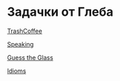 # Задачки от Глеба

[TrashCoffee](trashcoffee/trashcoffee.md)<br>

[Speaking](public_speaking/public_speaking.md)<br>

[Guess the Glass](guess_the_glass/guess_the_glass.md)<br>

[Idioms](idioms/idioms.md)<br>
